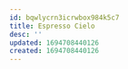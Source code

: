 ```yaml
---
id: bqwlycrn3icrwbox984k5c7
title: Espresso Cielo
desc: ''
updated: 1694708440126
created: 1694708440126
---
```

